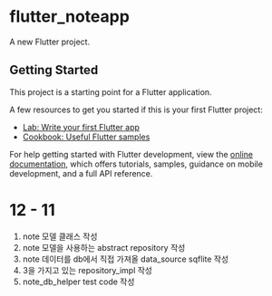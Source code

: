 # flutter_noteapp

A new Flutter project.

## Getting Started

This project is a starting point for a Flutter application.

A few resources to get you started if this is your first Flutter project:

- [Lab: Write your first Flutter app](https://docs.flutter.dev/get-started/codelab)
- [Cookbook: Useful Flutter samples](https://docs.flutter.dev/cookbook)

For help getting started with Flutter development, view the
[online documentation](https://docs.flutter.dev/), which offers tutorials,
samples, guidance on mobile development, and a full API reference.

# 12 - 11

1. note 모델 클래스 작성
2. note 모델을 사용하는 abstract repository 작성
3. note 데이터를 db에서 직접 가져올 data_source sqflite 작성
4. 3을 가지고 있는 repository_impl 작성
5. note_db_helper test code 작성
